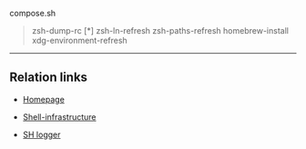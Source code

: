 
compose.sh

> zsh-dump-rc [*]
> zsh-ln-refresh
> zsh-paths-refresh
> homebrew-install
> xdg-environment-refresh

---

## Relation links

* [Homepage](../../README.md)

* [Shell-infrastructure](shell-infrastructure-munual.md)

* [SH logger](../../docs/dumbs/sh-logger-manual.md)
